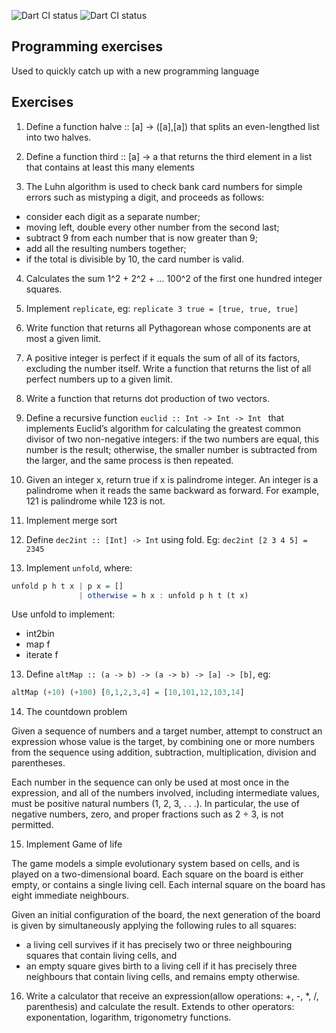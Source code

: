 ![Dart CI status](https://github.com/zinh/programming_exercises/actions/workflows/dart.yml/badge.svg)
![Dart CI status](https://github.com/zinh/programming_exercises/actions/workflows/python.yml/badge.svg)

## Programming exercises

Used to quickly catch up with a new programming language

## Exercises

1. Define a function halve :: [a] -> ([a],[a]) that splits an even-lengthed list into two halves.

2. Define a function third :: [a] -> a that returns the third element in a list that contains at least this many elements

3. The Luhn algorithm is used to check bank card numbers for simple errors such as mistyping a digit, and proceeds as follows:

- consider each digit as a separate number;
- moving left, double every other number from the second last;
- subtract 9 from each number that is now greater than 9;
- add all the resulting numbers together;
- if the total is divisible by 10, the card number is valid.

4. Calculates the sum 1^2 + 2^2 + ... 100^2 of the first one hundred integer squares.

5. Implement `replicate`, eg: `replicate 3 true = [true, true, true]`

6. Write function that returns all Pythagorean whose components are at most a given limit.

7. A positive integer is perfect if it equals the sum of all of its factors, excluding the number itself.
Write a function that returns the list of all perfect numbers up to a given limit.

8. Write a function that returns dot production of two vectors.

9. Define a recursive function `euclid :: Int -> Int -> Int `
that implements Euclid’s algorithm for calculating the greatest common divisor of two non-negative integers: 
if the two numbers are equal, this number is the result; otherwise, the smaller number is subtracted from the larger,
and the same process is then repeated.

10. Given an integer x, return true if x is palindrome integer.
An integer is a palindrome when it reads the same backward as forward. For example, 121 is palindrome while 123 is not.

10. Implement merge sort

11. Define `dec2int :: [Int] -> Int` using fold. Eg: `dec2int [2 3 4 5] = 2345`

12. Implement `unfold`, where:

```haskell
unfold p h t x | p x = []
               | otherwise = h x : unfold p h t (t x)
```

Use unfold to implement:

- int2bin
- map f
- iterate f

13. Define `altMap :: (a -> b) -> (a -> b) -> [a] -> [b]`, eg:

```haskell
altMap (+10) (+100) [0,1,2,3,4] = [10,101,12,103,14]
```

14. The countdown problem

Given a sequence of numbers and a target number, attempt to construct an expression whose value is the target,
by combining one or more numbers from the sequence using addition, subtraction, multiplication, division and parentheses.

Each number in the sequence can only be used at most once in the expression, and all of the numbers involved,
including intermediate values, must be positive natural numbers (1, 2, 3, . . .).
In particular, the use of negative numbers, zero, and proper fractions such as 2 ÷ 3, is not permitted.

15. Implement Game of life

The game models a simple evolutionary system based on cells, and is played on a two-dimensional board. Each square on the board is either empty, or contains a single living cell.
Each internal square on the board has eight immediate neighbours.

Given an initial configuration of the board, the next generation of the board is given by simultaneously applying the following rules to all squares:

- a living cell survives if it has precisely two or three neighbouring squares that contain living cells, and
- an empty square gives birth to a living cell if it has precisely three neighbours that contain living cells, and remains empty otherwise.

16. Write a calculator that receive an expression(allow operations: +, -, \*, /, parenthesis) and calculate the result.
Extends to other operators: exponentation, logarithm, trigonometry functions.
